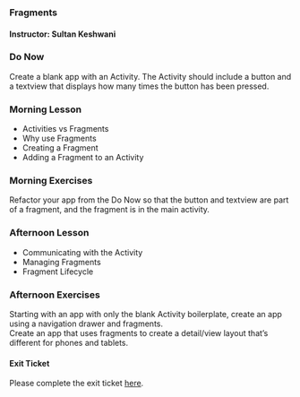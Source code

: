 ### Fragments
#### Instructor: Sultan Keshwani

### Do Now  

Create a blank app with an Activity. The Activity should include a button and a textview that displays how many times the button has been pressed.  

### Morning Lesson  

* Activities vs Fragments  
* Why use Fragments  
* Creating a Fragment  
* Adding a Fragment to an Activity  

### Morning Exercises  

Refactor your app from the Do Now so that the button and textview are part of a fragment, and the fragment is in the main activity.  


### Afternoon Lesson  

* Communicating with the Activity  
* Managing Fragments  
* Fragment Lifecycle  


### Afternoon Exercises  

Starting with an app with only the blank Activity boilerplate, create an app using a navigation drawer and fragments.    
Create an app that uses fragments to create a detail/view layout that’s different for phones and tablets. 


#### Exit Ticket  
Please complete the exit ticket [here](https://docs.google.com/a/c4q.nyc/forms/d/1uS1s83VVxnKKjLa5iylvGnQIu3KcCb1flk1dxE5MCuQ/edit).  
